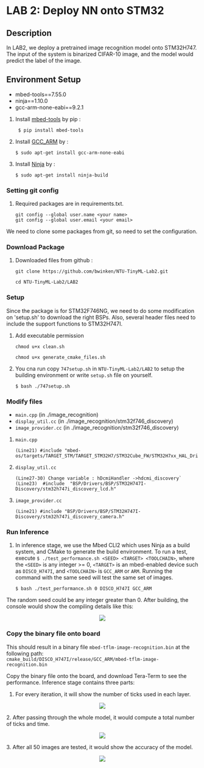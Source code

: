# LAB 2: Deploy NN onto STM32
## Description
In LAB2, we deploy a pretrained image recognition model onto STM32H747. The input of the system is binarized CIFAR-10 image, and the model would predict the label of the image. 

## Environment Setup
- mbed-tools==7.55.0
- ninja==1.10.0
- gcc-arm-none-eabi==9.2.1

1. Install [mbed-tools](https://os.mbed.com/docs/mbed-os/v6.15/build-tools/install-and-set-up.html) by pip :
   
   ```
    $ pip install mbed-tools
    ```

2. Install [GCC_ARM](https://developer.arm.com/tools-and-software/open-source-software/developer-tools/gnu-toolchain/downloads) by :

    ```
    $ sudo apt-get install gcc-arm-none-eabi
    ```

3. Install [Ninja](https://installati.one/ubuntu/20.04/ninja-build/) by :

    ```
    $ sudo apt-get install ninja-build
    ``` 

### Setting git config 
1. Required packages are in requirements.txt. 

    ```
    git config --global user.name <your name> 
    git config --global user.email <your email>
    ```
We need to clone some packages from git, so need to set the configuration.

### Download Package
1. Downloaded files from github : 

    ```
    git clone https://github.com/bwinken/NTU-TinyML-Lab2.git
    ```
    ```
    cd NTU-TinyML-Lab2/LAB2
    ```


### Setup
Since the package is for STM32F746NG, we need to do some modification on 'setup.sh' to download the right BSPs. Also, several header files need to include the support functions to STM32H747I.
1. Add executable permission
   ```
   chmod u+x clean.sh
   ```
   ```
   chmod u+x generate_cmake_files.sh
   ```
2. You cna run copy `747setup.sh` in `NTU-TinyML-Lab2/LAB2` to setup the building environment or write `setup.sh` file on yourself.

   ```
   $ bash ./747setup.sh
   ```

### Modify files
- `main.cpp`          (in ./image_recognition)
- `display_util.cc`   (in ./image_recognition/stm32f746_discovery)
- `image_provider.cc` (in ./image_recognition/stm32f746_discovery)
1. `main.cpp` 

    ```
    (Line21) #include "mbed-os/targets/TARGET_STM/TARGET_STM32H7/STM32Cube_FW/STM32H7xx_HAL_Driver/stm32h7xx_hal.h"
    ```
2. `display_util.cc`

    ```
    (Line27-30) Change variable : hDcmiHandler ->hdcmi_discovery`
    (Line23)  #include  "BSP/Drivers/BSP/STM32H747I-Discovery/stm32h747i_discovery_lcd.h"
    ```
3. `image_provider.cc` 
    
    ```
    (Line21) #include "BSP/Drivers/BSP/STM32H747I-Discovery/stm32h747i_discovery_camera.h"
    ```

### Run Inference
1. In inference stage, we use the Mbed CLI2 which uses Ninja as a build system, and CMake to generate the build environment. To run a test, execute
`$ ./test_performance.sh <SEED> <TARGET> <TOOLCHAIN>`,
where the `<SEED>` is any integer >= 0, `<TARGET>` is an mbed-enabled device such as `DISCO_H747I`, and `<TOOLCHAIN>` is `GCC_ARM` or `ARM`. Running the command with the same seed will test the same set of images.

   ```
   $ bash ./test_performance.sh 0 DISCO_H747I GCC_ARM
   ```
The random seed could be any integer greater than 0. After building, the console would show the compiling details like this:

<p align="center">
    <img src=https://i.imgur.com/pDBBJrL.png>
</p>


### Copy the binary file onto board

This should result in a binary file `mbed-tflm-image-recognition.bin` at the following path:\
`cmake_build/DISCO_H747I/release/GCC_ARM/mbed-tflm-image-recognition.bin`
    
Copy the binary file onto the board, and download Tera-Term to see the performance. Inference stage contains three parts:

1. For every iteration, it will show the number of ticks used in each layer.
<p align="center">
    <img src=https://user-images.githubusercontent.com/61946472/191679155-3b0eee9d-a531-4f59-828c-fab1c67160dc.png>
 </p>
2. After passing through the whole model, it would compute a total number of ticks and time.
<p align="center">
    <img src=https://user-images.githubusercontent.com/61946472/191679217-60a5067e-880d-4d70-b8c0-1ab549414911.png>
</p>
3. After all 50 images are tested, it would show the accuracy of the model.
<p align="center">
    <img src=https://user-images.githubusercontent.com/61946472/191679783-d5eca440-3839-475a-8af5-5db969606514.png>
</p>
